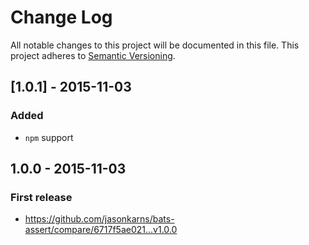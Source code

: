 # Change Log

All notable changes to this project will be documented in this file.
This project adheres to [Semantic Versioning](http://semver.org/).


## [1.0.1] - 2015-11-03

### Added

- `npm` support


## 1.0.0 - 2015-11-03

### First release

* https://github.com/jasonkarns/bats-assert/compare/6717f5ae021...v1.0.0
